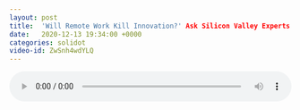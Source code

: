 ```yaml
---
layout: post
title:  'Will Remote Work Kill Innovation?' Ask Silicon Valley Experts
date:   2020-12-13 19:34:00 +0000
categories: solidot
video-id: ZwSnh4wdYLQ
---
```


<audio src="/assets/a2f97d84283f7790c5acdd5d318af9b6.mp3" style="width: 100%;" controls></audio>

